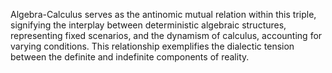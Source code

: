 
Algebra-Calculus serves as the antinomic mutual relation within this triple, signifying the interplay between deterministic algebraic structures, representing fixed scenarios, and the dynamism of calculus, accounting for varying conditions. This relationship exemplifies the dialectic tension between the definite and indefinite components of reality.

